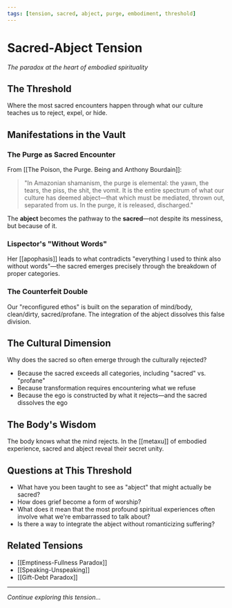 ```yaml
---
tags: [tension, sacred, abject, purge, embodiment, threshold]
---
```


# Sacred-Abject Tension

*The paradox at the heart of embodied spirituality*

## The Threshold

Where the most sacred encounters happen through what our culture teaches us to reject, expel, or hide.

## Manifestations in the Vault

### The Purge as Sacred Encounter
From [[The Poison, the Purge. Being and Anthony Bourdain]]:

> "In Amazonian shamanism, the purge is elemental: the yawn, the tears, the piss, the shit, the vomit. It is the entire spectrum of what our culture has deemed abject—that which must be mediated, thrown out, separated from us. In the purge, it is released, discharged."

The **abject** becomes the pathway to the **sacred**—not despite its messiness, but because of it.

### Lispector's "Without Words"
Her [[apophasis]] leads to what contradicts "everything I used to think also without words"—the sacred emerges precisely through the breakdown of proper categories.

### The Counterfeit Double
Our "reconfigured ethos" is built on the separation of mind/body, clean/dirty, sacred/profane. The integration of the abject dissolves this false division.

## The Cultural Dimension

Why does the sacred so often emerge through the culturally rejected?

- Because the sacred exceeds all categories, including "sacred" vs. "profane"
- Because transformation requires encountering what we refuse
- Because the ego is constructed by what it rejects—and the sacred dissolves the ego

## The Body's Wisdom

The body knows what the mind rejects. In the [[metaxu]] of embodied experience, sacred and abject reveal their secret unity.

## Questions at This Threshold

- What have you been taught to see as "abject" that might actually be sacred?
- How does grief become a form of worship?
- What does it mean that the most profound spiritual experiences often involve what we're embarrassed to talk about?
- Is there a way to integrate the abject without romanticizing suffering?

## Related Tensions

- [[Emptiness-Fullness Paradox]]
- [[Speaking-Unspeaking]]  
- [[Gift-Debt Paradox]]

---

*Continue exploring this tension...*
